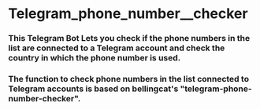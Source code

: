 # Telegram_phone_number__checker
### This Telegram Bot Lets you check if the phone numbers in the list are connected to a Telegram account and check the country in which the phone number is used.
### The function to check phone numbers in the list connected to Telegram accounts is based on bellingcat's "telegram-phone-number-checker".
